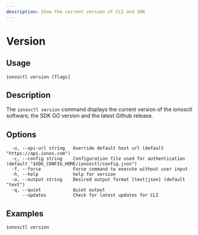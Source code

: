 ```yaml
---
description: Show the current version of CLI and SDK
---
```


# Version

## Usage

```text
ionosctl version [flags]
```

## Description

The `ionosctl version` command displays the current version of the ionosctl software, the SDK GO version and the latest Github release.

## Options

```text
  -u, --api-url string   Override default host url (default "https://api.ionos.com")
  -c, --config string    Configuration file used for authentication (default "$XDG_CONFIG_HOME/ionosctl/config.json")
  -f, --force            Force command to execute without user input
  -h, --help             help for version
  -o, --output string    Desired output format [text|json] (default "text")
  -q, --quiet            Quiet output
      --updates          Check for latest updates for CLI
```

## Examples

```text
ionosctl version
```

